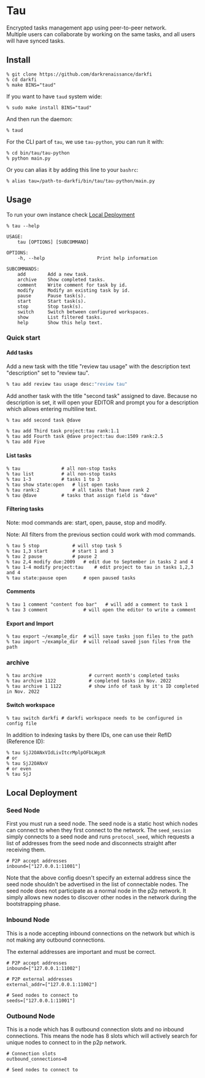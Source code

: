 # Tau

Encrypted tasks management app using peer-to-peer network.  
Multiple users can collaborate by working on the same tasks, 
and all users will have synced tasks.


## Install 

```shell
% git clone https://github.com/darkrenaissance/darkfi 
% cd darkfi
% make BINS="taud"
```

If you want to have `taud` system wide:
```shell
% sudo make install BINS="taud"
```

And then run the daemon:
```shell
% taud
```

For the CLI part of `tau`, we use `tau-python`, you can run it with:
```shell
% cd bin/tau/tau-python
% python main.py
```
Or you can alias it by adding this line to your `bashrc`:
```shell
% alias tau=/path-to-darkfi/bin/tau/tau-python/main.py
```

## Usage 

To run your own instance check [Local Deployment](#local-deployment)

```shell
% tau --help 
```
	USAGE:
		tau [OPTIONS] [SUBCOMMAND]

	OPTIONS:
		-h, --help                   Print help information

	SUBCOMMANDS:
		add        Add a new task.
		archive    Show completed tasks.
		comment    Write comment for task by id.
		modify     Modify an existing task by id.
		pause      Pause task(s).
		start      Start task(s).
		stop       Stop task(s).
		switch     Switch between configured workspaces.
		show       List filtered tasks.
		help       Show this help text.


### Quick start

#### Add tasks

Add a new task with the title "review tau usage" with the description text
"description" set to "review tau".

```bash
% tau add review tau usage desc:"review tau"
```

Add another task with the title "second task" assigned to dave.
Because no description is set, it will open your EDITOR and prompt you
for a description which allows entering multiline text.

```bash
% tau add second task @dave
```

```
% tau add Third task project:tau rank:1.1
% tau add Fourth task @dave project:tau due:1509 rank:2.5
% tau add Five
```


#### List tasks

```shell
% tau				# all non-stop tasks
% tau list			# all non-stop tasks
% tau 1-3			# tasks 1 to 3
% tau show state:open	# list open tasks
% tau rank:2			# all tasks that have rank 2
% tau @dave			# tasks that assign field is "dave"
```


#### Filtering tasks

Note: mod commands are: start, open, pause, stop and modify.

Note: All filters from the previous section could work with mod commands.

```shell
% tau 5 stop			# will stop task 5
% tau 1,3 start			# start 1 and 3
% tau 2 pause			# pause 2
% tau 2,4 modify due:2009	# edit due to September in tasks 2 and 4 
% tau 1-4 modify project:tau	# edit project to tau in tasks 1,2,3 and 4
% tau state:pause open		# open paused tasks
```

#### Comments

```shell
% tau 1 comment "content foo bar"	# will add a comment to task 1
% tau 3 comment				# will open the editor to write a comment
```

#### Export and Import

```shell
% tau export ~/example_dir	# will save tasks json files to the path
% tau import ~/example_dir	# will reload saved json files from the path
```

### archive

```shell
% tau archive                 # current month's completed tasks
% tau archive 1122            # completed tasks in Nov. 2022
% tau archive 1 1122          # show info of task by it's ID completed in Nov. 2022
```

#### Switch workspace

```shell
% tau switch darkfi	# darkfi workspace needs to be configured in config file
```

In addition to indexing tasks by there IDs, one can use their RefID (Reference ID):
```shell
% tau SjJ2OANxVIdLivItcrMplpOFbLWgzR
# or
% tau SjJ2OANxV
# or even
% tau SjJ
```

## Local Deployment

### Seed Node

First you must run a seed node. The seed node is a static host which nodes can
connect to when they first connect to the network. The `seed_session` simply
connects to a seed node and runs `protocol_seed`, which requests a list of
addresses from the seed node and disconnects straight after receiving them.

    # P2P accept addresses
    inbound=["127.0.0.1:11001"] 

Note that the above config doesn't specify an external address since the
seed node shouldn't be advertised in the list of connectable nodes. The seed
node does not participate as a normal node in the p2p network. It simply allows
new nodes to discover other nodes in the network during the bootstrapping phase.

### Inbound Node

This is a node accepting inbound connections on the network but which is not
making any outbound connections.

The external addresses are important and must be correct.

    # P2P accept addresses
    inbound=["127.0.0.1:11002"]
    
    # P2P external addresses
    external_addr=["127.0.0.1:11002"]

    # Seed nodes to connect to 
    seeds=["127.0.0.1:11001"]

### Outbound Node

This is a node which has 8 outbound connection slots and no inbound connections.
This means the node has 8 slots which will actively search for unique nodes to
connect to in the p2p network.

    # Connection slots
    outbound_connections=8

    # Seed nodes to connect to 

